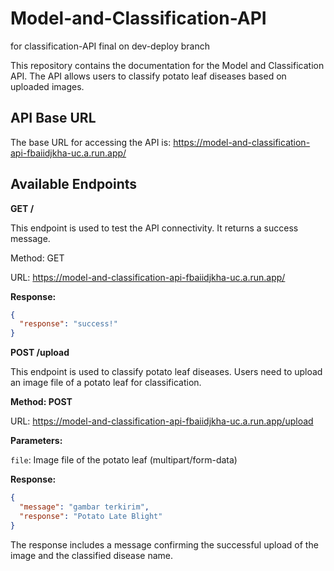 # Model-and-Classification-API

for classification-API final on dev-deploy branch

This repository contains the documentation for the Model and Classification API. The API allows users to classify potato leaf diseases based on uploaded images.

## API Base URL
The base URL for accessing the API is: https://model-and-classification-api-fbaiidjkha-uc.a.run.app/

## Available Endpoints
**GET /**

This endpoint is used to test the API connectivity. It returns a success message.

Method: GET

URL: https://model-and-classification-api-fbaiidjkha-uc.a.run.app/

**Response:**

```json
{
  "response": "success!"
}
```

**POST /upload**

This endpoint is used to classify potato leaf diseases. Users need to upload an image file of a potato leaf for classification.

**Method: POST**

URL: https://model-and-classification-api-fbaiidjkha-uc.a.run.app/upload

**Parameters:**

`file`: Image file of the potato leaf (multipart/form-data)

**Response:**

```json
{
  "message": "gambar terkirim",
  "response": "Potato Late Blight"
}
```
The response includes a message confirming the successful upload of the image and the classified disease name.
